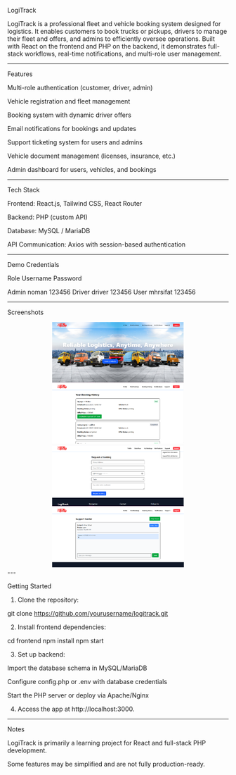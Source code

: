 LogiTrack

LogiTrack is a professional fleet and vehicle booking system designed for logistics. It enables customers to book trucks or pickups, drivers to manage their fleet and offers, and admins to efficiently oversee operations. Built with React on the frontend and PHP on the backend, it demonstrates full-stack workflows, real-time notifications, and multi-role user management.


---

Features

Multi-role authentication (customer, driver, admin)

Vehicle registration and fleet management

Booking system with dynamic driver offers

Email notifications for bookings and updates

Support ticketing system for users and admins

Vehicle document management (licenses, insurance, etc.)

Admin dashboard for users, vehicles, and bookings



---

Tech Stack

Frontend: React.js, Tailwind CSS, React Router

Backend: PHP (custom API)

Database: MySQL / MariaDB

API Communication: Axios with session-based authentication



---

Demo Credentials

Role	Username	Password

Admin	noman	123456
Driver	driver	123456
User	mhrsifat	123456



---

Screenshots

<div align="center">
<img src="Screenshot/Screenshot_1.png" alt="Screenshot 1" width="300" />
<img src="Screenshot/Screenshot_2.png" alt="Screenshot 2" width="300" />
<img src="Screenshot/Screenshot_3.png" alt="Screenshot 3" width="300" />
<img src="Screenshot/Screenshot_4.png" alt="Screenshot 4" width="300" />
</div>
---

Getting Started

1. Clone the repository:



git clone https://github.com/yourusername/logitrack.git

2. Install frontend dependencies:



cd frontend
npm install
npm start

3. Set up backend:



Import the database schema in MySQL/MariaDB

Configure config.php or .env with database credentials

Start the PHP server or deploy via Apache/Nginx


4. Access the app at http://localhost:3000.




---

Notes

LogiTrack is primarily a learning project for React and full-stack PHP development.

Some features may be simplified and are not fully production-ready.
